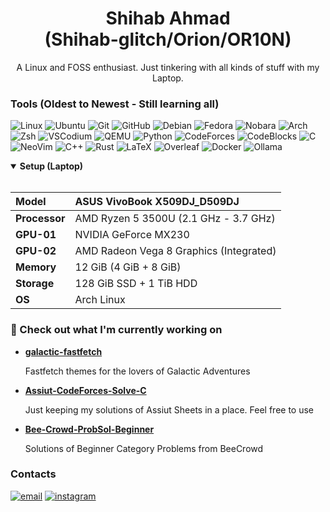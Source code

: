 <div align="center">
  
  <h1> Shihab Ahmad <br/> (Shihab-glitch/Orion/OR10N)</h1>
  
  A Linux and FOSS enthusiast. Just tinkering with all kinds of stuff with my Laptop.

</div>

### Tools (Oldest to Newest - Still learning all)

![Linux](https://img.shields.io/badge/-Linux-black?style=flat&logo=linux)
![Ubuntu](https://img.shields.io/badge/-Ubuntu-black?style=flat&logo=ubuntu)
![Git](https://img.shields.io/badge/-Git-black?style=flat&logo=git)
![GitHub](https://img.shields.io/badge/-GitHub-black?style=flat&logo=github)
![Debian](https://img.shields.io/badge/-Debian-black?style=flat&logo=debian)
![Fedora](https://img.shields.io/badge/-Fedora-black?style=flat&logo=fedora)
![Nobara](https://img.shields.io/badge/-Nobara-black?style=flat&logo=nobaralinux)
![Arch](https://img.shields.io/badge/-Arch-black?style=flat&logo=arch-linux)
![Zsh](https://img.shields.io/badge/-Zsh-black?style=flat&logo=zsh)
![VSCodium](https://img.shields.io/badge/-VSCodium-black?style=flat&logo=vscodium)
![QEMU](https://img.shields.io/badge/-QEMU-black?style=flat&logo=qemu)
![Python](https://img.shields.io/badge/-Python-black?style=flat&logo=python)
![CodeForces](https://img.shields.io/badge/-CodeForces-black?style=flat&logo=codeforces)
![CodeBlocks](https://img.shields.io/badge/-Code::Blocks-black?style=flat&logo=codeblocks)
![C](https://img.shields.io/badge/-C-black?style=flat&logo=c)
![NeoVim](https://img.shields.io/badge/-NeoVim-black?style=flat&logo=neovim)
![C++](https://img.shields.io/badge/-C++-black?style=flat&logo=cplusplus)
![Rust](https://img.shields.io/badge/-Rust-black?style=flat&logo=rust)
![LaTeX](https://img.shields.io/badge/-LaTeX-black?style=flat&logo=latex)
![Overleaf](https://img.shields.io/badge/-Overleaf-black?style=flat&logo=overleaf)
![Docker](https://img.shields.io/badge/-Docker-black?style=flat&logo=docker)
![Ollama](https://img.shields.io/badge/-Ollama-black?style=flat&logo=ollama)

<details open><summary><b>Setup (Laptop)</b></summary>
<br/>
  
|**Model**| ASUS VivoBook X509DJ_D509DJ |
|:-|:-|
|**Processor**| AMD Ryzen 5 3500U (2.1 GHz - 3.7 GHz) |
|**GPU-01**| NVIDIA GeForce MX230 |
|**GPU-02**| AMD Radeon Vega 8 Graphics (Integrated) |
|**Memory**| 12 GiB (4 GiB + 8 GiB) |
|**Storage**| 128 GiB SSD + 1 TiB HDD |
|**OS**| Arch Linux |

</details>

### 👷 Check out what I'm currently working on

- [**galactic-fastfetch**](https://github.com/Shihab-glitch/galactic-fastfetch)

  Fastfetch themes for the lovers of Galactic Adventures

- [**Assiut-CodeForces-Solve-C**](https://github.com/Shihab-glitch/Assiut-CodeForces-Solve-C)

  Just keeping my solutions of Assiut Sheets in a place. Feel free to use

- [**Bee-Crowd-ProbSol-Beginner**](https://github.com/Shihab-glitch/Bee-Crowd-ProbSol-Beginner)

  Solutions of Beginner Category Problems from BeeCrowd

### Contacts

[![email](https://img.shields.io/badge/-Shihab-black?style=flat&logo=gmail)](mailto:shihabahmadrafi13@gmail.com)
[![instagram](https://img.shields.io/badge/-@shihabahmadrafi13-black?style=flat&logo=instagram)](https://www.instagram.com/shihabahmadrafi_13)
